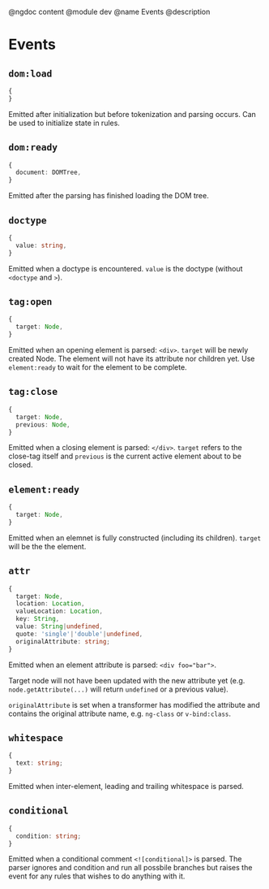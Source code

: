 @ngdoc content
@module dev
@name Events
@description

# Events

## `dom:load`

```typescript
{
}
```

Emitted after initialization but before tokenization and parsing occurs. Can be
used to initialize state in rules.

## `dom:ready`

```typescript
{
  document: DOMTree,
}
```

Emitted after the parsing has finished loading the DOM tree.

## `doctype`

```typescript
{
  value: string,
}
```

Emitted when a doctype is encountered. `value` is the doctype (without
`<doctype` and `>`).

## `tag:open`

```typescript
{
  target: Node,
}
```

Emitted when an opening element is parsed: `<div>`. `target` will be newly
created Node. The element will not have its attribute nor children yet. Use
`element:ready` to wait for the element to be complete.

## `tag:close`

```typescript
{
  target: Node,
  previous: Node,
}
```

Emitted when a closing element is parsed: `</div>`. `target` refers to
the close-tag itself and `previous` is the current active element
about to be closed.

## `element:ready`

```typescript
{
  target: Node,
}
```

Emitted when an elemnet is fully constructed (including its children). `target`
will be the the element.

## `attr`

```typescript
{
  target: Node,
  location: Location,
  valueLocation: Location,
  key: String,
  value: String|undefined,
  quote: 'single'|'double'|undefined,
  originalAttribute: string;
}
```

Emitted when an element attribute is parsed: `<div foo="bar">`.

Target node will not have been updated with the new attribute yet
(e.g. `node.getAttribute(...)` will return `undefined` or a previous
value).

`originalAttribute` is set when a transformer has modified the attribute and
contains the original attribute name, e.g. `ng-class` or `v-bind:class`.

## `whitespace`

```typescript
{
  text: string;
}
```

Emitted when inter-element, leading and trailing whitespace is parsed.

## `conditional`

```typescript
{
  condition: string;
}
```

Emitted when a conditional comment `<![conditional]>` is parsed. The parser
ignores and condition and run all possbile branches but raises the event for any
rules that wishes to do anything with it.
